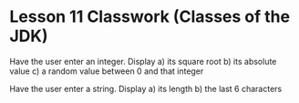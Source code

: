 # Lesson 11 Classwork (Classes of the JDK)

Have the user enter an integer. Display
a) its square root
b) its absolute value
c) a random value between 0 and that
integer

Have the user enter a string. Display
a) its length
b) the last 6 characters
